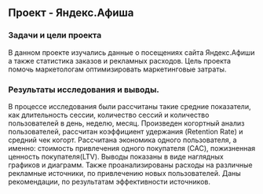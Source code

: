 ## Проект - Яндекс.Афиша

### Задачи и цели проекта

В данном проекте изучались данные о посещениях сайта Яндекс.Афиши а также статистика заказов и рекламных расходов. 
Цель проекта помочь маркетологам оптимизировать маркетинговые затраты. 

### Результаты исследования и выводы.

В процессе исследования были рассчитаны такие средние показатели, как длительность сессии, количество сессий и количество пользователей в день, неделю, месяц. Произведен когортный анализ пользователей, рассчитан коэффициент удержания (Retention Rate) и средний чек когорт. Рассчитана экономика одного пользователя, а именно: стоимость привлечения одного покупателя (CAC), пожизненная ценность покупателя(LTV). Выводы показаны в виде наглядных графиков и диаграмм. 
Также проанализированы расходы на различные рекламные источники, по привлечению новых пользователей. Даны рекомендации, по результатам эффективности источников.
